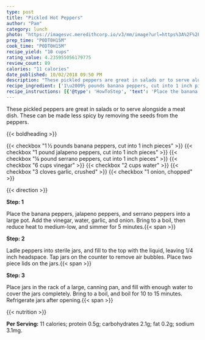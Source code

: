 ```yaml
---
type: post
title: "Pickled Hot Peppers"
author: "Pam"
category: lunch
photo: "https://imagesvc.meredithcorp.io/v3/mm/image?url=https%3A%2F%2Fimages.media-allrecipes.com%2Fuserphotos%2F642751.jpg"
prep_time: "P0DT0H15M"
cook_time: "P0DT0H15M"
recipe_yield: "10 cups"
rating_value: 4.235955056179775
review_count: 89
calories: "11 calories"
date_published: 10/02/2018 09:50 PM
description: "These pickled peppers are great in salads or to serve alongside a meat dish. These can be made less spicy by removing the seeds from the peppers."
recipe_ingredient: ['1\u2009½ pounds banana peppers, cut into 1 inch pieces', '1 pound jalapeno peppers, cut into 1 inch pieces', '¼ pound serrano peppers, cut into 1 inch pieces', '6 cups vinegar', '2 cups water', '3 cloves garlic, crushed', '1 onion, chopped']
recipe_instructions: [{'@type': 'HowToStep', 'text': 'Place the banana peppers, jalapeno peppers, and serrano peppers into a large pot. Add the vinegar, water, garlic, and onion. Bring to a boil, then reduce heat to medium-low, and simmer for 5 minutes.\n'}, {'@type': 'HowToStep', 'text': 'Ladle peppers into sterile jars, and fill to the top with the liquid, leaving 1/4 inch headspace. Tap jars on the counter to remove air bubbles. Place two piece lids on the jars.\n'}, {'@type': 'HowToStep', 'text': 'Place jars in the rack of a large, canning pan, and fill with enough water to cover the jars completely. Bring to a boil, and boil for 10 to 15 minutes. Refrigerate jars after opening.\n'}]
---
```


These pickled peppers are great in salads or to serve alongside a meat dish. These can be made less spicy by removing the seeds from the peppers. 

{{< boldheading >}}

{{< checkbox "1 ½ pounds banana peppers, cut into 1 inch pieces" >}}
{{< checkbox "1 pound jalapeno peppers, cut into 1 inch pieces" >}}
{{< checkbox "¼ pound serrano peppers, cut into 1 inch pieces" >}}
{{< checkbox "6 cups vinegar" >}}
{{< checkbox "2 cups water" >}}
{{< checkbox "3 cloves garlic, crushed" >}}
{{< checkbox "1  onion, chopped" >}}


{{< direction >}}

**Step: 1**

Place the banana peppers, jalapeno peppers, and serrano peppers into a large pot. Add the vinegar, water, garlic, and onion. Bring to a boil, then reduce heat to medium-low, and simmer for 5 minutes.{{< span >}}

**Step: 2**

Ladle peppers into sterile jars, and fill to the top with the liquid, leaving 1/4 inch headspace. Tap jars on the counter to remove air bubbles. Place two piece lids on the jars.{{< span >}}

**Step: 3**

Place jars in the rack of a large, canning pan, and fill with enough water to cover the jars completely. Bring to a boil, and boil for 10 to 15 minutes. Refrigerate jars after opening.{{< span >}}

{{< nutrition >}}

**Per Serving:** 11 calories; protein 0.5g; carbohydrates 2.1g; fat 0.2g; sodium 3.1mg.
